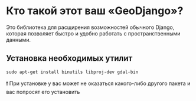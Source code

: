# Кто такой этот ваш «GeoDjango»?
Это библиотека для расщирения возможностей обычного Django, которая позволяет быстро и удобно работать с пространственными данными.

## Установка необходимых утилит

```
sudo apt-get install binutils libproj-dev gdal-bin
```

❗ При установке у вас может не оказаться какого-либо другого пакета и вас попросят его установить

